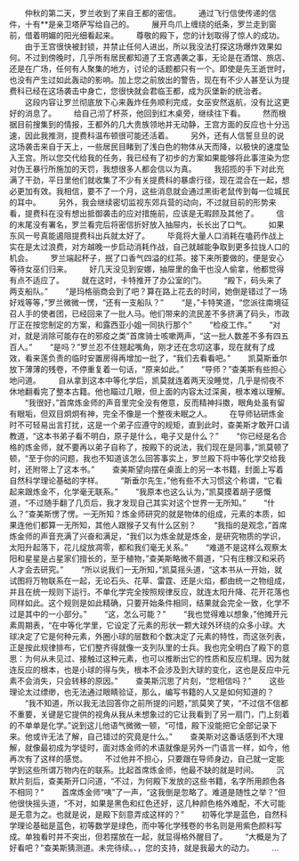　　仲秋的第二天，罗兰收到了来自王都的密信。
　　通过飞行信使传递的信件，十有**是亲卫塔萨写给自己的。
　　展开鸟爪上缠绕的纸条，罗兰走到窗前，借着明媚的阳光细看起来。
　　尊敬的殿下，您的计划取得了惊人的成功。
　　由于王宫很快被封锁，并禁止任何人进出，所以我没法打探这场爆炸效果如何。不过到傍晚时，几乎所有居民都知道了王宫遇袭之事，无论是在酒馆、旅店、还是在广场，任何有人聚集的地方，讨论的话题都只有一个。即使是先王逝世时，也没有产生过如此轰动的影响。加上您之前放出的警告，现在有不少人甚至认为提费科已经在这场袭击中身亡，您很快就会君临王都，成为灰堡新的统治者。
　　这段内容让罗兰彻底放下心来轰炸任务顺利完成，女巫安然返航，没有比这更好的消息了。
　　给自己沏了杯茶，他回到红木桌旁，继续往下看。
　　然而根据目前搜集到的情报，王都外的几大贵族领地并无动静，王宫方面的反应也十分迅速，因此我推测，提费科温布顿很可能还活着。
　　另外，还有人信誓旦旦的说这场袭击来自于天上，一些居民目睹到了浅白色的物体从天而降，以极快的速度坠入王宫。所以您交代给我的任务，我已经有了初步的方案如果能够将此事渲染为您对伪王暴行所施加的天罚，我想很多人都会信以为真。
　　我招揽的手下对此充满了干劲，平日里他们就收集了不少有关提费科的暴虐行径，现在混合在一起，想必更加有效。我相信，要不了一个月，这些消息就会通过黑街老鼠传到每一位城民的耳中。
　　另外，我会继续密切监视东郊兵营的动向，不过就目前的形势来看，提费科在没有想出抵御袭击的应对措施前，应该是无暇顾及其他了。
　　信的末尾没有署名，罗兰看完后将密信折好放入抽屉内，长长出了口气。
　　如果东风一号真能遏阻提费科出兵就太好了。
　　毕竟将大量人口消耗在嗑药作战上实在是太过浪费，对方越晚一步启动消耗作战，自己就越能争取到更多拉拢人口的机会。
　　罗兰端起杯子，抿了口香气四溢的红茶。接下来所要做的，便是安心等待女巫们归来。
　　好几天没见到安娜，抽屉里的鱼干也没人偷拿，他都觉得有点不适应了。
　　就在这时，卡特推开了办公室的门。
　　“殿下，码头来了两支船队。”
　　“是玛格丽商会到了吧？算在路上花去的时间，她倒是错过了一场好戏等等，”罗兰微微一愣，“还有一支船队？”
　　“是，”卡特笑道，“您派往南境征召人手的使者团，已经回来了一批人马。他们带来的流民差不多挤满了码头，市政厅正在按您制定的方案，和露西亚小姐一同执行那个”
　　“检疫工作。”
　　“对对，就是消除可能存在的邪疫之类”首席骑士咳嗽两声，“这一批人数差不多有四五百人。”
　　“是吗？”罗兰忍不住翘起嘴角，刚才还在念叨这事，现在就有了成效，看来莲负责的临时安置房得再增加一批了，“我们去看看吧。”
　　凯莫斯垂尔放下薄薄的残卷，不停重复着一句话，“原来如此。”
　　“导师？”查美斯有些担心地问道。
　　自从拿到这本中等化学后，凯莫就连着两天没睡觉，几乎是彻夜不休地翻看完了整本古籍。他也瞄过几眼，但上面的内容太过深奥，根本难以理解。
　　“我很好，”首席炼金师的声音里完全没有倦意，反而精神抖擞，眼角处虽有留有眼垢，但双目炯炯有神，完全不像是一个整夜未眠之人。
　　在导师钻研炼金时不可轻易出言打扰，这是一个弟子应遵守的规矩，直到此时，查美斯才敢开口请教道，“这本书弟子看不明白，原子是什么，电子又是什么？”
　　“你已经是名合格的炼金师，就不要再以弟子自称了，按殿下的说法，我们现在是同事，”凯莫顿了顿，“至于你的问题，我也不知道该怎么回答事实上，罗兰殿下将中等化学交给我时，还附带上了这本书。”
　　查美斯望向摆在桌面上的另一本书籍，封面上写着自然科学理论基础的字样。
　　“斯垂尔先生，”他有些不大习惯这个称谓，“它看起来跟炼金不，化学毫无联系。”
　　“我原本也这么认为，”凯莫摸着胡子感慨道，“不过随手翻了几页后，我才发现自己其实对这个世界一无所知。”
　　“什么？”查美斯愣了愣。一无所知？炼金师研究的就是物体的组成，元素的本质，如果连他们都算一无所知，其他人跟猴子又有什么区别？
　　“我指的是观念，”首席炼金师的声音充满了兴奋和满足，“我们以为炼金就是炼金，是研究物质的学识，太阳升起落下，花儿绽放凋零，都和我们毫无关系。”
　　“难道不是这样么观察太阳和星星是占星家们擅长的，至于植物，”查美斯略微不屑道，“只有庄稼汉和采药人才会去研究。”
　　“所以说我们一无所知，”凯莫摇头道，“这本书从一开始，就试图将万物联系在一起，无论石头、花草、雷霆、还是火焰，都由统一之物组成，并且在统一规则下运行。不单化学完全按照规律反应，就连太阳升降、花开花落也同样如此。这个规则是如此精确，只要开始条件相同，结果就会完全一致，化学不过是其中的一小部分。”
　　“这，怎么可能？”
　　“我也觉得难以想象，”他摊开元素周期表，“在中等化学里，它设定了元素的形状一颗大球外环绕的众多小球。大球决定了它是何种元素，外圈小球的层数和个数决定了元素的特性，而这张列表，正是按此规律排布，它们整齐得就像一支列队里的士兵。我也完全明白了殿下的意思：为何从未见过、接触过这种元素，也可以推断出它的性质和反应机理。因为就连反应的根本，也是小球的得与失，根本不会涉及到大球的变化，这也是反应中元素不会消失，只会转移的原因。”
　　查美斯沉思了片刻，“您相信吗？”
　　这些理论太过缥缈，也无法通过眼睛验证，那么，编写书籍的人又是如何知道的？
　　“我不知道，所以我无法回答你之前所提的问题，”凯莫笑了笑，“不过信不信都不重要，关键是它提供的视角从我从未想象过的它让我看到了另一扇门，门上刻着的不单单是化学。”说到这儿他语气微微一顿，“可惜，殿下没能把它全部记录下来。他或许无法了解，自己错过的究竟是什么。”
　　查美斯对这番话感到不大理解，就像最初成为学徒时，面对炼金师的术语就像是另外一门语言一样，如今，他再次有了这样的感觉。
　　不过他并不担心，只要跟在导师身边，自己就一定能学到这些所谓万物内在的联系。比起首席炼金师，他最不缺的就是时间。
　　沉默片刻后，查美斯开口问道，“不过，为何殿下发放的这些书籍，名字所用颜色各不相同？”
　　首席炼金师“咦”了一声，“这我倒是忽略了。难道是随性之举？”但他很快摇头道，“不对，如果是黑色和红色还好，这几种颜色格外难配，不大可能是无意为之。也就是说，是殿下刻意弄成这样的？”
　　初等化学是蓝色，自然科学理论基础是蓝色，初等数学是绿色，而中等化学残卷的书名则是用紫色颜料写成。单独看时并不突出，但若摆放在一起，就显得格外醒目了。
　　“大概是为了好看吧？”查美斯猜测道。未完待续。、，您的支持，就是我最大的动力。
　　...